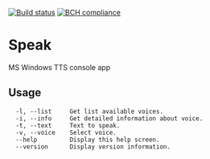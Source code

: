 [![Build status](https://ci.appveyor.com/api/projects/status/0i7blyer1krh86u8?svg=true)](https://ci.appveyor.com/project/VitalyTartynov/speak) [![BCH compliance](https://bettercodehub.com/edge/badge/VitalyTartynov/Speak?branch=master)](https://bettercodehub.com/)

# Speak
MS Windows TTS console app

## Usage
```
  -l, --list     Get list available voices.  
  -i, --info     Get detailed information about voice.  
  -t, --text     Text to speak.  
  -v, --voice    Select voice.  
  --help         Display this help screen.  
  --version      Display version information.  
```
